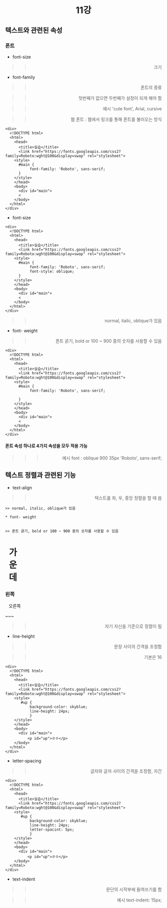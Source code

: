 # 11강

## 텍스트와 관련된 속성

### 폰트

* font-size

>> 크기

* font-family

>> 폰트의 종류

>> 첫번째가 없으면 두번째가 설정이 되게 해야 함

>> 예시 'cute font', Arial, cursive

>> 웹 폰트 : 웹에서 링크를 통해 폰트를 불러오는 방식
~~~
<div>
  <!DOCTYPE html>
  <html>
    <head>
      <title>실습</title>
      <link href="https://fonts.googleapis.com/css2?family=Roboto:wght@100&display=swap" rel="stylesheet">
    <style>
      #main {
           font-family: 'Roboto', sans-serif;
      }
    </style>
    </head>
    <body>
      <div id="main">
      <
    </body>
  </html>
</div>
~~~

* font-size
~~~
<div>
  <!DOCTYPE html>
  <html>
    <head>
      <title>실습</title>
      <link href="https://fonts.googleapis.com/css2?family=Roboto:wght@100&display=swap" rel="stylesheet">
    <style>
      #main {
           font-family: 'Roboto', sans-serif;
           font-style: oblique;
      }
    </style>
    </head>
    <body>
      <div id="main">
      <
    </body>
  </html>
</div>
~~~
>> normal, italic, oblique가 있음

* font- weight


>> 폰트 굵기, bold or 100 ~ 900 중의 숫자를 사용할 수 있음
~~~
<div>
  <!DOCTYPE html>
  <html>
    <head>
      <title>실습</title>
      <link href="https://fonts.googleapis.com/css2?family=Roboto:wght@100&display=swap" rel="stylesheet">
    <style>
      #main {
           font-family: 'Roboto', sans-serif;
           
      }
    </style>
    </head>
    <body>
      <div id="main">
      <
    </body>
  </html>
</div>
~~~

#### 폰트 속성 하나로 4가지 속성을 모두 적용 가능

>>> 예시 font : oblique 900 35px 'Roboto', sans-serif;

## 텍스트 정렬과 관련된 기능

* text-align

>> 텍스트를 좌, 우, 중앙 정렬을 할 때 씀
~~~
>> normal, italic, oblique가 있음

* font- weight


>> 폰트 굵기, bold or 100 ~ 900 중의 숫자를 사용할 수 있음
~~~
<div>
  <!DOCTYPE html>
  <html>
    <head>
      <title>실습</title>
      <link href="https://fonts.googleapis.com/css2?family=Roboto:wght@100&display=swap" rel="stylesheet">
    <style>
       h1 { text-align: center; }
       h3 { text-align: left; }
       p { text-align: right; }
       #main { width: 50px; }
    </style>
    </head>
    <body>
      <div id="main">
          <h1>가운데</h1>
          <h3>왼쪽</h3>
          <p>오른쪽<p>
    </body>
  </html>
</div>
~~~

>> 자기 자신을 기준으로 정렬이 됨

* line-height

>> 문장 사이의 간격을 조정함

>> 기본은 16

~~~
<div>
  <!DOCTYPE html>
  <html>
    <head>
      <title>실습</title>
      <link href="https://fonts.googleapis.com/css2?family=Roboto:wght@100&display=swap" rel="stylesheet">
    <style>
       #up {
           background-color: skyblue;
           line-height: 24px;
           }
    </style>
    </head>
    <body>
      <div id="main">
          <p id="up">ㄹㅇ</p>
    </body>
  </html>
</div>
~~~

* letter-spacing

>> 글자와 글자 사이의 간격을 조정함, 자간

~~~
<div>
  <!DOCTYPE html>
  <html>
    <head>
      <title>실습</title>
      <link href="https://fonts.googleapis.com/css2?family=Roboto:wght@100&display=swap" rel="stylesheet">
    <style>
       #up {
           background-color: skyblue;
           line-height: 24px;
           letter-spacint: 5px;
           }
    </style>
    </head>
    <body>
      <div id="main">
          <p id="up">ㄹㅇ</p>
    </body>
  </html>
</div>
~~~

* text-indent

>> 문단의 시작부에 들여쓰기를 함

>> 예시 text-indent: 15px;

